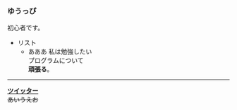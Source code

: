 ### ゆうっぴ
初心者です。
- リスト
  - あああ
私は勉強したい  
プログラムについて  
**頑張る**。
-----------
[**ツイッター**](https://twitter.com/yuuppi9119)  
~~あいうえお~~
